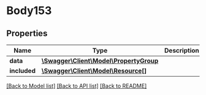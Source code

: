 # Body153

## Properties
Name | Type | Description | Notes
------------ | ------------- | ------------- | -------------
**data** | [**\Swagger\Client\Model\PropertyGroup**](PropertyGroup.md) |  | [optional] 
**included** | [**\Swagger\Client\Model\Resource[]**](Resource.md) |  | [optional] 

[[Back to Model list]](../../README.md#documentation-for-models) [[Back to API list]](../../README.md#documentation-for-api-endpoints) [[Back to README]](../../README.md)

